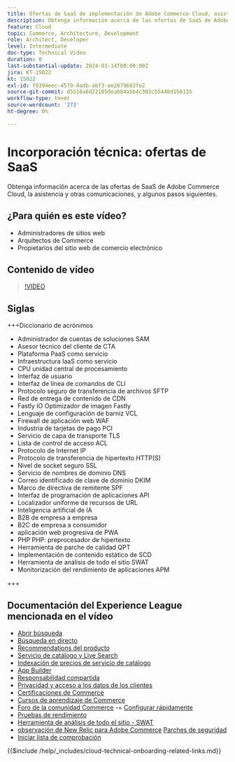 ```yaml
---
title: Ofertas de SaaS de implementación de Adobe Commerce Cloud, asistencia y otras comunicaciones, así como algunos pasos siguientes
description: Obtenga información acerca de las ofertas de SaaS de Adobe Commerce Cloud, la asistencia y otras comunicaciones, y algunos pasos siguientes.
feature: Cloud
topic: Commerce, Architecture, Development
role: Architect, Developer
level: Intermediate
doc-type: Technical Video
duration: 0
last-substantial-update: 2024-03-14T00:00:00Z
jira: KT-15022
kt: 15022
exl-id: f8394eec-4579-4adb-abf3-ae2679683fe2
source-git-commit: d5516a6d22105deab84a5b4c303c55448d156135
workflow-type: tm+mt
source-wordcount: '273'
ht-degree: 0%

---
```


# Incorporación técnica: ofertas de SaaS

Obtenga información acerca de las ofertas de SaaS de Adobe Commerce Cloud, la asistencia y otras comunicaciones, y algunos pasos siguientes.

## ¿Para quién es este vídeo?

- Administradores de sitios web
- Arquitectos de Commerce
- Propietarios del sitio web de comercio electrónico

## Contenido de vídeo

>[!VIDEO](https://video.tv.adobe.com/v/3427902?learn=on)

## Siglas

+++Diccionario de acrónimos

- Administrador de cuentas de soluciones SAM
- Asesor técnico del cliente de CTA
- Plataforma PaaS como servicio
- Infraestructura IaaS como servicio
- CPU unidad central de procesamiento
- Interfaz de usuario
- Interfaz de línea de comandos de CLI
- Protocolo seguro de transferencia de archivos SFTP
- Red de entrega de contenido de CDN
- Fastly IO Optimizador de imagen Fastly
- Lenguaje de configuración de barniz VCL
- Firewall de aplicación web WAF
- Industria de tarjetas de pago PCI
- Servicio de capa de transporte TLS
- Lista de control de acceso ACL
- Protocolo de Internet IP
- Protocolo de transferencia de hipertexto HTTP(S)
- Nivel de socket seguro SSL
- Servicio de nombres de dominio DNS
- Correo identificado de clave de dominio DKIM
- Marco de directiva de remitente SPF
- Interfaz de programación de aplicaciones API
- Localizador uniforme de recursos de URL
- Inteligencia artificial de IA
- B2B de empresa a empresa
- B2C de empresa a consumidor
- aplicación web progresiva de PWA
- PHP PHP: preprocesador de hipertexto
- Herramienta de parche de calidad QPT
- Implementación de contenido estático de SCD
- Herramienta de análisis de todo el sitio SWAT
- Monitorización del rendimiento de aplicaciones APM

+++

## Documentación del Experience League mencionada en el vídeo

- [Abrir búsqueda](https://experienceleague.adobe.com/docs/commerce-cloud-service/user-guide/configure/service/opensearch.html)
- [Búsqueda en directo](https://experienceleague.adobe.com/docs/commerce-merchant-services/live-search/overview.html)
- [Recommendations del producto](https://experienceleague.adobe.com/docs/commerce-merchant-services/product-recommendations/overview.html)
- [Servicio de catálogo y Live Search](https://experienceleague.adobe.com/docs/events/adobe-developers-live-recordings/2023/nov2023/nov-commerce/commerce-search-and-catalog-service.html)
- [Indexación de precios de servicio de catálogo](https://experienceleague.adobe.com/docs/commerce-merchant-services/price-indexer/price-indexing.html)
- [App Builder](https://experienceleague.adobe.com/docs/commerce-learn/tutorials/adobe-developer-app-builder/app-builder-technical-overview.html)
- [Responsabilidad compartida](https://experienceleague.adobe.com/docs/commerce-operations/security-and-compliance/shared-responsibility.html)
- [Privacidad y acceso a los datos de los clientes](https://experienceleague.adobe.com/docs/commerce-knowledge-base/kb/announcements/commerce-announcements/adobe-support-customer-data-access-and-privacy.html)
- [Certificaciones de Commerce](https://experienceleague.adobe.com/docs/certification/program/technical-certifications/ac/ac-overview.html)
- [Cursos de aprendizaje de Commerce](https://learning.adobe.com/catalog.html?products=Commerce)
- [Foro de la comunidad Commerce](https://community.magento.com/)
-= [Configurar rápidamente](https://experienceleague.adobe.com/docs/commerce-cloud-service/user-guide/cdn/setup-fastly/fastly-configuration.html)
- [Pruebas de rendimiento](https://experienceleague.adobe.com/docs/commerce-operations/deliver-commerce-at-scale/launch.html)
- [Herramienta de análisis de todo el sitio - SWAT](https://experienceleague.adobe.com/docs/commerce-knowledge-base/kb/support-tools/site-wide-analysis-tool/swat-tool-overview.html?)
- [observación de New Relic para Adobe Commerce](https://experienceleague.adobe.com/docs/commerce-operations/tools/observation-for-adobe-commerce/intro.html)
  [Parches de seguridad](https://experienceleague.adobe.com/docs/commerce-operations/release/notes/security-patches/overview.html)
- [Iniciar lista de comprobación](https://experienceleague.adobe.com/docs/commerce-cloud-service/user-guide/launch/checklist.html)

{{$include /help/_includes/cloud-technical-onboarding-related-links.md}}
